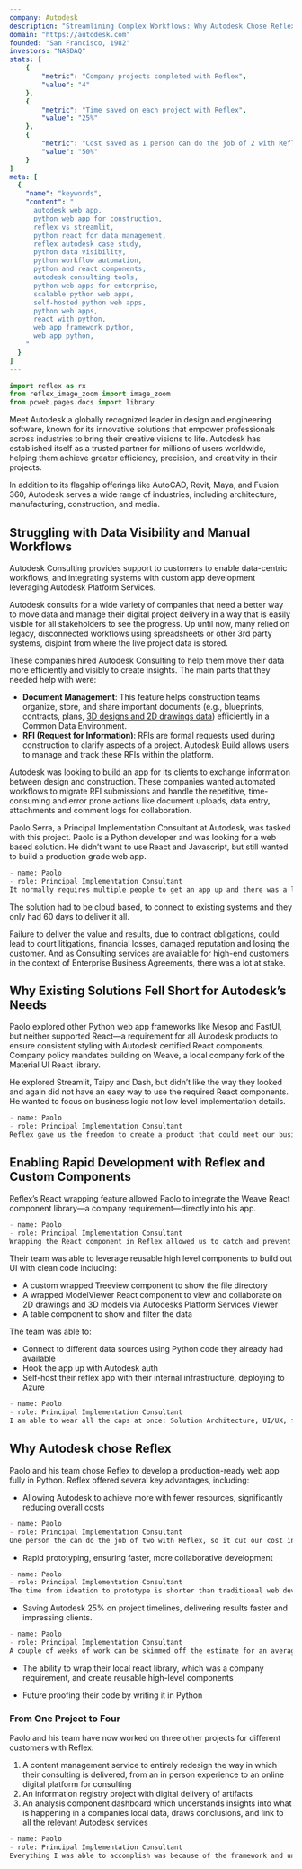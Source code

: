 ```yaml
---
company: Autodesk
description: "Streamlining Complex Workflows: Why Autodesk Chose Reflex Over Streamlit for Scalable, Python-Based Solutions"
domain: "https://autodesk.com"
founded: "San Francisco, 1982"
investors: "NASDAQ"
stats: [
    {
        "metric": "Company projects completed with Reflex",
        "value": "4"
    },
    {
        "metric": "Time saved on each project with Reflex",
        "value": "25%"
    },
    {
        "metric": "Cost saved as 1 person can do the job of 2 with Reflex",
        "value": "50%"
    }
]
meta: [
  {
    "name": "keywords",
    "content": "
      autodesk web app,
      python web app for construction,
      reflex vs streamlit,
      python react for data management,
      reflex autodesk case study,
      python data visibility,
      python workflow automation,
      python and react components,
      autodesk consulting tools,
      python web apps for enterprise,
      scalable python web apps,
      self-hosted python web apps,
      python web apps,
      react with python,
      web app framework python,
      web app python,
    "
  }
]
---
```


```python exec
import reflex as rx
from reflex_image_zoom import image_zoom
from pcweb.pages.docs import library
```

<!-- ```python eval
rx.vstack(
    image_zoom(rx.image(src="/case_studies/bayesline_app.png", border_radius="10px", alt="Bayesline App")),
    rx.text("Bayesline App built with Reflex"),
    width="100%",
)
``` -->


Meet Autodesk a globally recognized leader in design and engineering software, known for its innovative solutions that empower professionals across industries to bring their creative visions to life. Autodesk has established itself as a trusted partner for millions of users worldwide, helping them achieve greater efficiency, precision, and creativity in their projects.

In addition to its flagship offerings like AutoCAD, Revit, Maya, and Fusion 360, Autodesk serves a wide range of industries, including architecture, manufacturing, construction, and media.



## Struggling with Data Visibility and Manual Workflows

Autodesk Consulting provides support to customers to enable data-centric workflows, and integrating systems with custom app development leveraging Autodesk Platform Services.

Autodesk consults for a wide variety of companies that need a better way to move data and manage their digital project delivery in a way that is easily visible for all stakeholders to see the progress. Up until now, many relied on legacy, disconnected workflows using spreadsheets or other 3rd party systems, disjoint from where the live project data is stored.

These companies hired Autodesk Consulting to help them move their data more efficiently and visibly to create insights. The main parts that they needed help with were:

- **Document Management**: This feature helps construction teams organize, store, and share important documents (e.g., blueprints, contracts, plans, [3D designs and 2D drawings data](https://tutorials.autodesk.io/tutorials/simple-viewer/)) efficiently in a Common Data Environment.
- **RFI (Request for Information)**: RFIs are formal requests used during construction to clarify aspects of a project. Autodesk Build allows users to manage and track these RFIs within the platform.

Autodesk was looking to build an app for its clients to exchange information between design and construction. These companies wanted automated workflows to migrate RFI submissions and handle the repetitive, time-consuming and error prone actions like document uploads, data entry, attachments and comment logs for collaboration.

Paolo Serra, a Principal Implementation Consultant at Autodesk, was tasked with this project. Paolo is a Python developer and was looking for a web based solution. He didn’t want to use React and Javascript, but still wanted to build a production grade web app.

```md quote
- name: Paolo
- role: Principal Implementation Consultant
It normally requires multiple people to get an app up and there was a lack of resources available in the time frame we needed.
```

The solution had to be cloud based, to connect to existing systems and they only had 60 days to deliver it all. 

Failure to deliver the value and results, due to contract obligations, could lead to court litigations, financial losses, damaged reputation and losing the customer. And as Consulting services are available for high-end customers in the context of Enterprise Business Agreements, there was a lot at stake.



## Why Existing Solutions Fell Short for Autodesk’s Needs

Paolo explored other Python web app frameworks like Mesop and FastUI, but neither supported React—a requirement for all Autodesk products to ensure consistent styling with Autodesk certified React components. Company policy mandates building on Weave, a local company fork of the Material UI React library.

He explored Streamlit, Taipy and Dash, but didn’t like the way they looked and again did not have an easy way to use the required React components. He wanted to focus on business logic not low level implementation details.

```md quote
- name: Paolo
- role: Principal Implementation Consultant
Reflex gave us the freedom to create a product that could meet our business needs compared to streamlit to name one.
```

## Enabling Rapid Development with Reflex and Custom Components

Reflex’s React wrapping feature allowed Paolo to integrate the Weave React component library—a company requirement—directly into his app.

```md quote
- name: Paolo
- role: Principal Implementation Consultant
Wrapping the React component in Reflex allowed us to catch and prevent common issues, enforce standardization and raise more descriptive errors. The result is that instead of days it takes hours to be productive with the same design system.
```

Their team was able to leverage reusable high level components to build out UI with clean code including:

- A custom wrapped Treeview component to show the file directory
- A wrapped ModelViewer React component to view and collaborate on 2D drawings and 3D models via Autodesks Platform Services Viewer
- A table component to show and filter the data

The team was able to:

- Connect to different data sources using Python code they already had available
- Hook the app up with Autodesk auth
- Self-host their reflex app with their internal infrastructure, deploying to Azure


```md quote
- name: Paolo
- role: Principal Implementation Consultant
I am able to wear all the caps at once: Solution Architecture, UI/UX, front-end and back-end.
```




## Why Autodesk chose Reflex


Paolo and his team chose Reflex to develop a production-ready web app fully in Python. Reflex offered several key advantages, including:

* Allowing Autodesk to achieve more with fewer resources, significantly reducing overall costs

```md quote
- name: Paolo
- role: Principal Implementation Consultant
One person the can do the job of two with Reflex, so it cut our cost in half.
```

* Rapid prototyping, ensuring faster, more collaborative development

```md quote
- name: Paolo
- role: Principal Implementation Consultant
The time from ideation to prototype is shorter than traditional web dev, which is a massive win when you need to get to shared understanding of the product you are building.
```

* Saving Autodesk 25% on project timelines, delivering results faster and impressing clients.

```md quote
- name: Paolo
- role: Principal Implementation Consultant
A couple of weeks of work can be skimmed off the estimate for an average 60 day project by using Reflex meaning we were able to focus on exceeding customer expectations.
```

* The ability to wrap their local react library, which was a company requirement, and create reusable high-level components

* Future proofing their code by writing it in Python



### From One Project to Four

Paolo and his team have now worked on three other projects for different customers with Reflex:

1. A content management service to entirely redesign the way in which their consulting is delivered, from an in person experience to an online digital platform for consulting
2. An information registry project with digital delivery of artifacts
3. An analysis component dashboard which understands insights into what is happening in a companies local data, draws conclusions, and link to all the relevant Autodesk services


```md quote
- name: Paolo
- role: Principal Implementation Consultant
Everything I was able to accomplish was because of the framework and unparalleled support and promptness of the Reflex team.
```
